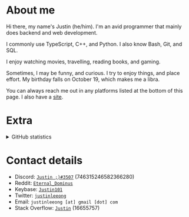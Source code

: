 # About me

Hi there, my name's Justin (he/him). I'm an avid programmer that mainly does backend and web development.

I commonly use TypeScript, C++, and Python. I also know Bash, Git, and SQL.

I enjoy watching movies, travelling, reading books, and gaming.

Sometimes, I may be funny, and curious. I try to enjoy things, and place effort. My birthday falls on October 19, which makes me a libra.

You can always reach me out in any platforms listed at the bottom of this page. I also have a [site](https://J-Human.github.io "my site").

# Extra

<details>
 	<summary>GitHub statistics</summary>
	<div align="center">
		<img alt="GitHub statistics" src="https://github-readme-stats.vercel.app/api?username=J-Human&count_private=true&show_icons=true&theme=react&include_all_commits=true" style="width: 350px" />
		<br />
		<img alt="Top languages" src="https://github-readme-stats.vercel.app/api/top-langs/?username=J-Human&langs_count=10&layout=compact" style="height: 200px; width: 350px" />
	</div>
 </details>

# Contact details

* Discord: [`Justin ;)#3507`](https://discord.com/users/746315246582366280 "Discord profile") (746315246582366280)
* Reddit: [`Eternal_Dominus`](https://reddit.com/u/Eternal_Dominus "Reddit profile")
* Keybase: [`Justin101`](https://keybase.io/Justin101 "Keybase profile")
* Twitter: [`justinleeong`](https://twitter.com/justinleeong "Twitter profile")
* Email: `justinleeong [at] gmail [dot] com`
* Stack Overflow: [`Justin`](https://stackoverflow.com/users/16655757/justin "Stack Overflow profile") (16655757)
